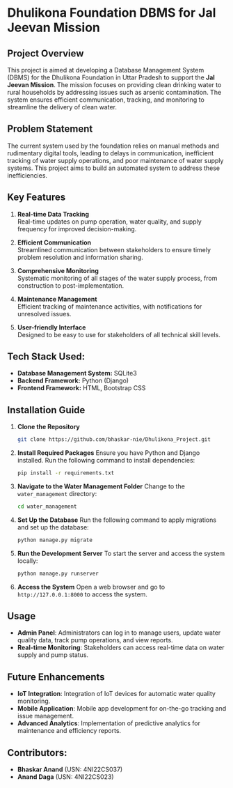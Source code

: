 # Dhulikona Foundation DBMS for Jal Jeevan Mission

## Project Overview

This project is aimed at developing a Database Management System (DBMS) for the Dhulikona Foundation in Uttar Pradesh to support the **Jal Jeevan Mission**. The mission focuses on providing clean drinking water to rural households by addressing issues such as arsenic contamination. The system ensures efficient communication, tracking, and monitoring to streamline the delivery of clean water. 


## Problem Statement

The current system used by the foundation relies on manual methods and rudimentary digital tools, leading to delays in communication, inefficient tracking of water supply operations, and poor maintenance of water supply systems. This project aims to build an automated system to address these inefficiencies.

## Key Features

1. **Real-time Data Tracking**  
   Real-time updates on pump operation, water quality, and supply frequency for improved decision-making.
   
2. **Efficient Communication**  
   Streamlined communication between stakeholders to ensure timely problem resolution and information sharing.

3. **Comprehensive Monitoring**  
   Systematic monitoring of all stages of the water supply process, from construction to post-implementation.

4. **Maintenance Management**  
   Efficient tracking of maintenance activities, with notifications for unresolved issues.

5. **User-friendly Interface**  
   Designed to be easy to use for stakeholders of all technical skill levels.


## Tech Stack Used:
- **Database Management System:** SQLite3
- **Backend Framework:** Python (Django)
- **Frontend Framework:** HTML, Bootstrap CSS


## Installation Guide

1. **Clone the Repository**
   ```bash
   git clone https://github.com/bhaskar-nie/Dhulikona_Project.git
   ```

2. **Install Required Packages**
   Ensure you have Python and Django installed. Run the following command to install dependencies:
   ```bash
   pip install -r requirements.txt
   ```

3. **Navigate to the Water Management Folder**
   Change to the `water_management` directory:
   ```bash
   cd water_management
   ```

4. **Set Up the Database**
   Run the following command to apply migrations and set up the database:
   ```bash
   python manage.py migrate
   ```

5. **Run the Development Server**
   To start the server and access the system locally:
   ```bash
   python manage.py runserver
   ```

6. **Access the System**
   Open a web browser and go to `http://127.0.0.1:8000` to access the system.

## Usage

- **Admin Panel**: Administrators can log in to manage users, update water quality data, track pump operations, and view reports.
- **Real-time Monitoring**: Stakeholders can access real-time data on water supply and pump status.

## Future Enhancements

- **IoT Integration**: Integration of IoT devices for automatic water quality monitoring.
- **Mobile Application**: Mobile app development for on-the-go tracking and issue management.
- **Advanced Analytics**: Implementation of predictive analytics for maintenance and efficiency reports.

## Contributors:

- **Bhaskar Anand** (USN: 4NI22CS037)
- **Anand Daga** (USN: 4NI22CS023)
